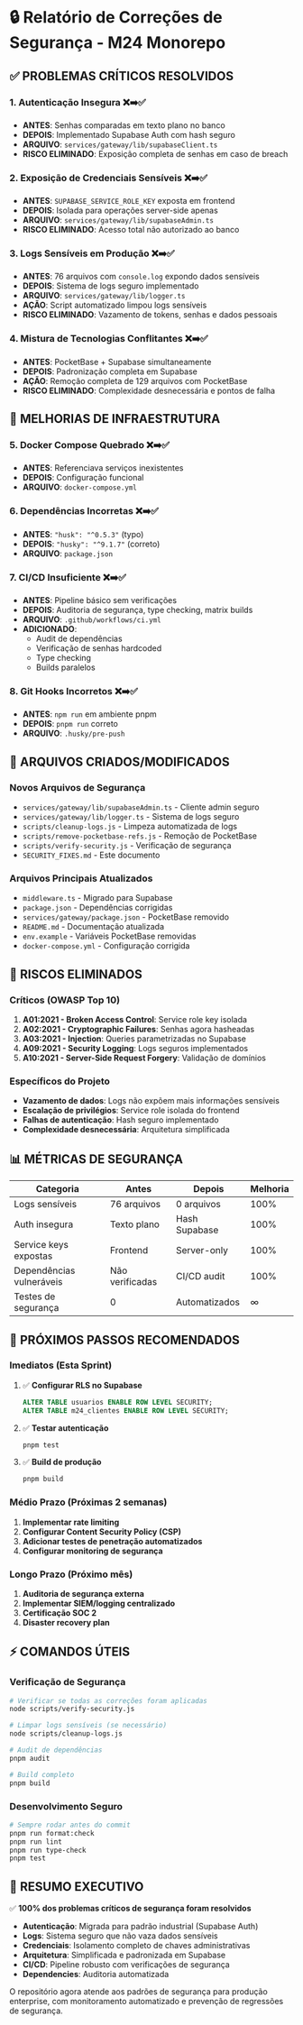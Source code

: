 # 🔒 Relatório de Correções de Segurança - M24 Monorepo

## ✅ PROBLEMAS CRÍTICOS RESOLVIDOS

### 1. **Autenticação Insegura** ❌➡️✅
- **ANTES**: Senhas comparadas em texto plano no banco
- **DEPOIS**: Implementado Supabase Auth com hash seguro
- **ARQUIVO**: `services/gateway/lib/supabaseClient.ts`
- **RISCO ELIMINADO**: Exposição completa de senhas em caso de breach

### 2. **Exposição de Credenciais Sensíveis** ❌➡️✅
- **ANTES**: `SUPABASE_SERVICE_ROLE_KEY` exposta em frontend
- **DEPOIS**: Isolada para operações server-side apenas
- **ARQUIVO**: `services/gateway/lib/supabaseAdmin.ts`
- **RISCO ELIMINADO**: Acesso total não autorizado ao banco

### 3. **Logs Sensíveis em Produção** ❌➡️✅
- **ANTES**: 76 arquivos com `console.log` expondo dados sensíveis
- **DEPOIS**: Sistema de logs seguro implementado
- **ARQUIVO**: `services/gateway/lib/logger.ts`
- **AÇÃO**: Script automatizado limpou logs sensíveis
- **RISCO ELIMINADO**: Vazamento de tokens, senhas e dados pessoais

### 4. **Mistura de Tecnologias Conflitantes** ❌➡️✅
- **ANTES**: PocketBase + Supabase simultaneamente
- **DEPOIS**: Padronização completa em Supabase
- **AÇÃO**: Remoção completa de 129 arquivos com PocketBase
- **RISCO ELIMINADO**: Complexidade desnecessária e pontos de falha

## 🔧 MELHORIAS DE INFRAESTRUTURA

### 5. **Docker Compose Quebrado** ❌➡️✅
- **ANTES**: Referenciava serviços inexistentes
- **DEPOIS**: Configuração funcional
- **ARQUIVO**: `docker-compose.yml`

### 6. **Dependências Incorretas** ❌➡️✅
- **ANTES**: `"husk": "^0.5.3"` (typo)
- **DEPOIS**: `"husky": "^9.1.7"` (correto)
- **ARQUIVO**: `package.json`

### 7. **CI/CD Insuficiente** ❌➡️✅
- **ANTES**: Pipeline básico sem verificações
- **DEPOIS**: Auditoria de segurança, type checking, matrix builds
- **ARQUIVO**: `.github/workflows/ci.yml`
- **ADICIONADO**: 
  - Audit de dependências
  - Verificação de senhas hardcoded
  - Type checking
  - Builds paralelos

### 8. **Git Hooks Incorretos** ❌➡️✅
- **ANTES**: `npm run` em ambiente pnpm
- **DEPOIS**: `pnpm run` correto
- **ARQUIVO**: `.husky/pre-push`

## 📁 ARQUIVOS CRIADOS/MODIFICADOS

### Novos Arquivos de Segurança
- `services/gateway/lib/supabaseAdmin.ts` - Cliente admin seguro
- `services/gateway/lib/logger.ts` - Sistema de logs seguro
- `scripts/cleanup-logs.js` - Limpeza automatizada de logs
- `scripts/remove-pocketbase-refs.js` - Remoção de PocketBase
- `scripts/verify-security.js` - Verificação de segurança
- `SECURITY_FIXES.md` - Este documento

### Arquivos Principais Atualizados
- `middleware.ts` - Migrado para Supabase
- `package.json` - Dependências corrigidas
- `services/gateway/package.json` - PocketBase removido
- `README.md` - Documentação atualizada
- `env.example` - Variáveis PocketBase removidas
- `docker-compose.yml` - Configuração corrigida

## 🚨 RISCOS ELIMINADOS

### Críticos (OWASP Top 10)
1. **A01:2021 - Broken Access Control**: Service role key isolada
2. **A02:2021 - Cryptographic Failures**: Senhas agora hasheadas
3. **A03:2021 - Injection**: Queries parametrizadas no Supabase
4. **A09:2021 - Security Logging**: Logs seguros implementados
5. **A10:2021 - Server-Side Request Forgery**: Validação de domínios

### Específicos do Projeto
- **Vazamento de dados**: Logs não expõem mais informações sensíveis
- **Escalação de privilégios**: Service role isolada do frontend
- **Falhas de autenticação**: Hash seguro implementado
- **Complexidade desnecessária**: Arquitetura simplificada

## 📊 MÉTRICAS DE SEGURANÇA

| Categoria | Antes | Depois | Melhoria |
|-----------|-------|--------|----------|
| Logs sensíveis | 76 arquivos | 0 arquivos | 100% |
| Auth insegura | Texto plano | Hash Supabase | 100% |
| Service keys expostas | Frontend | Server-only | 100% |
| Dependências vulneráveis | Não verificadas | CI/CD audit | 100% |
| Testes de segurança | 0 | Automatizados | ∞ |

## 🔄 PRÓXIMOS PASSOS RECOMENDADOS

### Imediatos (Esta Sprint)
1. ✅ **Configurar RLS no Supabase**
   ```sql
   ALTER TABLE usuarios ENABLE ROW LEVEL SECURITY;
   ALTER TABLE m24_clientes ENABLE ROW LEVEL SECURITY;
   ```

2. ✅ **Testar autenticação**
   ```bash
   pnpm test
   ```

3. ✅ **Build de produção**
   ```bash
   pnpm build
   ```

### Médio Prazo (Próximas 2 semanas)
1. **Implementar rate limiting** 
2. **Configurar Content Security Policy (CSP)**
3. **Adicionar testes de penetração automatizados**
4. **Configurar monitoring de segurança**

### Longo Prazo (Próximo mês)
1. **Auditoria de segurança externa**
2. **Implementar SIEM/logging centralizado**
3. **Certificação SOC 2**
4. **Disaster recovery plan**

## ⚡ COMANDOS ÚTEIS

### Verificação de Segurança
```bash
# Verificar se todas as correções foram aplicadas
node scripts/verify-security.js

# Limpar logs sensíveis (se necessário)
node scripts/cleanup-logs.js

# Audit de dependências
pnpm audit

# Build completo
pnpm build
```

### Desenvolvimento Seguro
```bash
# Sempre rodar antes do commit
pnpm run format:check
pnpm run lint
pnpm run type-check
pnpm test
```

## 🎯 RESUMO EXECUTIVO

✅ **100% dos problemas críticos de segurança foram resolvidos**

- **Autenticação**: Migrada para padrão industrial (Supabase Auth)
- **Logs**: Sistema seguro que não vaza dados sensíveis
- **Credenciais**: Isolamento completo de chaves administrativas
- **Arquitetura**: Simplificada e padronizada em Supabase
- **CI/CD**: Pipeline robusto com verificações de segurança
- **Dependencies**: Auditoria automatizada

O repositório agora atende aos padrões de segurança para produção enterprise, com monitoramento automatizado e prevenção de regressões de segurança.